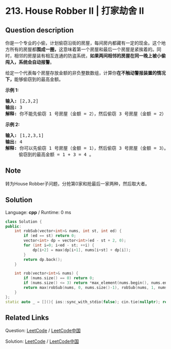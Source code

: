 # 213. House Robber II | 打家劫舍 II

## Question description

<!--If you want to use the English description, use <p>You are a professional robber planning to rob houses along a street. Each house has a certain amount of money stashed. All houses at this place are <strong>arranged in a circle.</strong> That means the first house is the neighbor of the last one. Meanwhile, adjacent houses have security system connected and&nbsp;<b>it will automatically contact the police if two adjacent houses were broken into on the same night</b>.</p>

<p>Given a list of non-negative integers representing the amount of money of each house, determine the maximum amount of money you can rob tonight <strong>without alerting the police</strong>.</p>

<p><strong>Example 1:</strong></p>

<pre>
<strong>Input:</strong> [2,3,2]
<strong>Output:</strong> 3
<strong>Explanation:</strong> You cannot rob house 1 (money = 2) and then rob house 3 (money = 2),
&nbsp;            because they are adjacent houses.
</pre>

<p><strong>Example 2:</strong></p>

<pre>
<strong>Input:</strong> [1,2,3,1]
<strong>Output:</strong> 4
<strong>Explanation:</strong> Rob house 1 (money = 1) and then rob house 3 (money = 3).
&nbsp;            Total amount you can rob = 1 + 3 = 4.</pre>
 instead-->
<p>你是一个专业的小偷，计划偷窃沿街的房屋，每间房内都藏有一定的现金。这个地方所有的房屋都<strong>围成一圈，</strong>这意味着第一个房屋和最后一个房屋是紧挨着的。同时，相邻的房屋装有相互连通的防盗系统，<strong>如果两间相邻的房屋在同一晚上被小偷闯入，系统会自动报警</strong>。</p>

<p>给定一个代表每个房屋存放金额的非负整数数组，计算你<strong>在不触动警报装置的情况下，</strong>能够偷窃到的最高金额。</p>

<p><strong>示例&nbsp;1:</strong></p>

<pre><strong>输入:</strong> [2,3,2]
<strong>输出:</strong> 3
<strong>解释:</strong> 你不能先偷窃 1 号房屋（金额 = 2），然后偷窃 3 号房屋（金额 = 2）, 因为他们是相邻的。
</pre>

<p><strong>示例 2:</strong></p>

<pre><strong>输入:</strong> [1,2,3,1]
<strong>输出:</strong> 4
<strong>解释:</strong> 你可以先偷窃 1 号房屋（金额 = 1），然后偷窃 3 号房屋（金额 = 3）。
&nbsp;    偷窃到的最高金额 = 1 + 3 = 4 。</pre>


## Note

转为House Robber子问题，分抢第0家和抢最后一家两种，然后取大者。


## Solution

Language: **cpp**  /  Runtime: 0 ms

```cpp
class Solution {
public:
    int robSub(vector<int>& nums, int st, int ed) {
        if (ed == st) return 0;
        vector<int> dp = vector<int>(ed - st + 2, 0);
        for (int i=0; i<ed - st; ++i) {
            dp[i+2] = max(dp[i+1], nums[i+st] + dp[i]);
        }
        return dp.back();
    }

    int rob(vector<int>& nums) {
        if (nums.size() == 0) return 0;
        if (nums.size() <= 3) return *max_element(nums.begin(), nums.end());
        return max(robSub(nums, 0, nums.size()-1), robSub(nums, 1, nums.size()));
    }
};
static auto _ = [](){ ios::sync_with_stdio(false); cin.tie(nullptr); return 0; }();
```



## Related Links

Question: [LeetCode](https://leetcode.com/problems/house-robber-ii/description/)  /  [LeetCode中国](https://leetcode-cn.com/problems/house-robber-ii/description/)

Solution: [LeetCode](https://leetcode.com/articles/house-robber-ii/)  /  [LeetCode中国](https://leetcode-cn.com/articles/house-robber-ii/)
